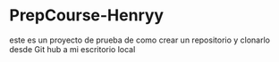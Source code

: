 # PrepCourse-Henryy
este es un proyecto de prueba de como crear un repositorio y clonarlo desde Git hub a mi escritorio local
